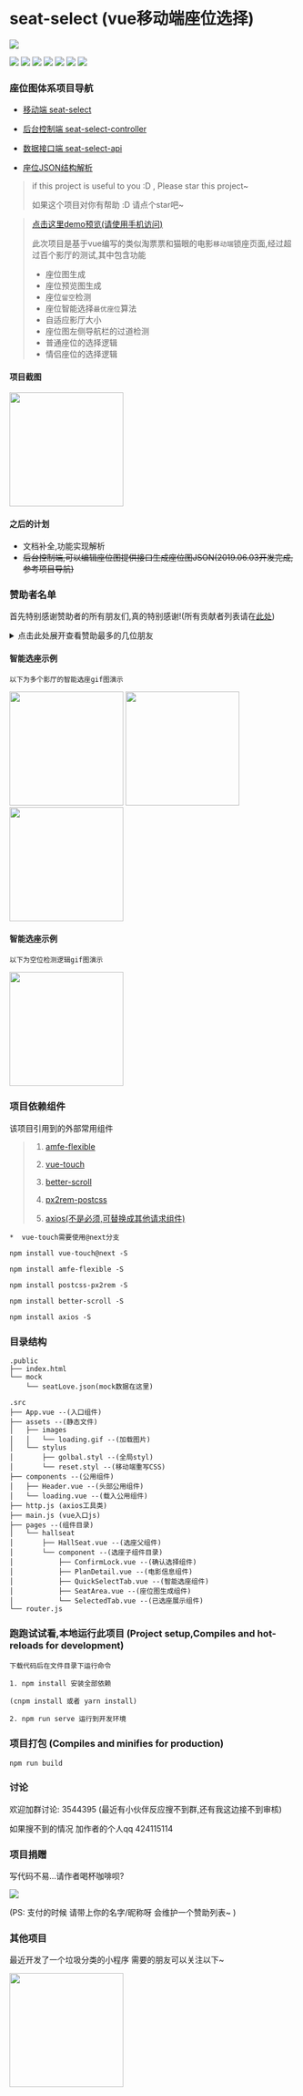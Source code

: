 # seat-select (vue移动端座位选择)

![](https://github.com/zenghao0219/files-store/blob/master/seats/process1.png?raw=true)


![](https://img.shields.io/github/stars/zenghao0219/seat-select.svg?style=social)
![](https://img.shields.io/github/forks/zenghao0219/seat-select.svg?style=social)
![](http://progressed.io/bar/100?title=completed)
![](https://img.shields.io/badge/language-vue-green.svg)
![](https://img.shields.io/github/package-json/dependency-version/zenghao0219/seat-select/vue.svg)
![](https://img.shields.io/github/license/zenghao0219/seat-select.svg)
![](https://img.shields.io/github/release/zenghao0219/seat-select.svg)

### 座位图体系项目导航

- [移动端 seat-select](https://github.com/zenghao0219/seat-select)

- [后台控制端 seat-select-controller](https://github.com/zenghao0219/seat-select-controller)

- [数据接口端 seat-select-api](https://github.com/zenghao0219/seat-select-api)

- [座位JSON结构解析](https://github.com/zenghao0219/seat-select/tree/master/public/mock)


> if this project is useful to you :D , Please star this project~
>
> 如果这个项目对你有帮助 :D 请点个star吧~

> [点击这里demo预览(请使用手机访问)](https://zenghao0219.github.io/seat-select-demo/ "请使用手机访问")
>
> 此次项目是基于vue编写的类似淘票票和猫眼的电影`移动端`锁座页面,经过超过百个影厅的测试,其中包含功能
>
> - 座位图生成
> - 座位预览图生成
> - 座位`留空`检测
> - 座位智能选择`最优座位`算法
> - 自适应影厅大小
> - 座位图左侧导航栏的过道检测
> - 普通座位的选择逻辑
> - 情侣座位的选择逻辑
#### 项目截图

<img src="https://github.com/zenghao0219/files-store/blob/master/seats/demo.jpg?raw=true" width="200" hegiht="300"/>

#### 之后的计划

- 文档补全,功能实现解析
- ~~后台控制端,可以编辑座位图提供接口生成座位图JSON(2019.06.03开发完成,参考项目导航)~~

### 赞助者名单
首先特别感谢赞助者的所有朋友们,真的特别感谢!(所有贡献者列表请在[此处](https://github.com/zenghao0219/contributors))
<details>
<summary>点击此处展开查看赞助最多的几位朋友</summary>

1. [*磊 (KaelLuo) (¥6.66)](http://github.com/KaelLuo)
2. *磊 (涅槃) (¥100)
3. *升平 (¥8.88)
</details>

#### 智能选座示例
```
以下为多个影厅的智能选座gif图演示
```
<img src="https://github.com/zenghao0219/files-store/blob/master/seats/soogif1.gif?raw=true" width="200" hegiht="300"/>

<img src="https://github.com/zenghao0219/files-store/blob/master/seats/soogif2.gif?raw=true" width="200" hegiht="300"/>

<img src="https://github.com/zenghao0219/files-store/blob/master/seats/soogif3.gif?raw=true" width="200" hegiht="300"/>

#### 智能选座示例
```
以下为空位检测逻辑gif图演示
```
<img src="https://github.com/zenghao0219/files-store/blob/master/seats/soogif4.gif?raw=true" width="200" hegiht="300"/>

### 项目依赖组件

该项目引用到的外部常用组件

> 1. [amfe-flexible](https://github.com/amfe/lib-flexible "阿里巴巴弹性rem布局")
>
> 2. [vue-touch](https://github.com/vuejs/vue-touch "vue-touch")
>
> 3. [better-scroll](https://github.com/ustbhuangyi/better-scroll "better-scroll")
>
> 4. [px2rem-postcss](https://github.com/songsiqi/px2rem-postcss "px2rem-postcss")
>
> 5. [axios(不是必须,可替换成其他请求组件)](https://github.com/axios/axios "axios(不是必须,可替换成其他请求组件)")

```
*  vue-touch需要使用@next分支

npm install vue-touch@next -S

npm install amfe-flexible -S

npm install postcss-px2rem -S

npm install better-scroll -S

npm install axios -S
```

### 目录结构
```
.public
├── index.html
└── mock
    └── seatLove.json(mock数据在这里)

.src
├── App.vue --(入口组件)
├── assets --(静态文件)
│   ├── images
│   │   └── loading.gif --(加载图片)
│   └── stylus
│       ├── golbal.styl --(全局styl)
│       └── reset.styl --(移动端重写CSS)
├── components --(公用组件)
│   ├── Header.vue --(头部公用组件)
│   └── loading.vue --(载入公用组件)
├── http.js (axios工具类)
├── main.js (vue入口js)
├── pages --(组件目录)
│   └── hallseat
│       ├── HallSeat.vue --(选座父组件)
│       └── component --(选座子组件目录)
│           ├── ConfirmLock.vue --(确认选择组件)
│           ├── PlanDetail.vue --(电影信息组件)
│           ├── QuickSelectTab.vue --(智能选座组件)
│           ├── SeatArea.vue --(座位图生成组件)
│           └── SelectedTab.vue --(已选座展示组件)
└── router.js
```
### 跑跑试试看,本地运行此项目 (Project setup,Compiles and hot-reloads for development)
```
下载代码后在文件目录下运行命令

1. npm install 安装全部依赖

(cnpm install 或者 yarn install)

2. npm run serve 运行到开发环境
```
### 项目打包 (Compiles and minifies for production)
```
npm run build
```
### 讨论

欢迎加群讨论: 3544395 (最近有小伙伴反应搜不到群,还有我这边接不到审核)

如果搜不到的情况 加作者的个人qq 424115114

### 项目捐赠
写代码不易...请作者喝杯咖啡呗?

![](https://github.com/zenghao0219/files-store/blob/master/pay.jpeg?raw=true)

(PS: 支付的时候 请带上你的名字/昵称呀 会维护一个赞助列表~ )

### 其他项目

最近开发了一个垃圾分类的小程序 需要的朋友可以关注以下~

<img src="https://i.postimg.cc/9fgDX670/gh-15fa1fdd771b-1280.jpg" width="200" hegiht="300"/>
